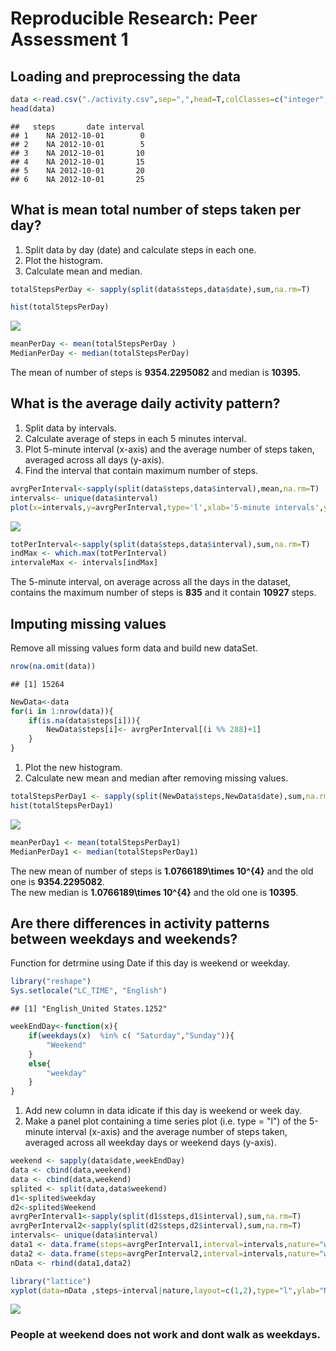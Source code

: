 # Reproducible Research: Peer Assessment 1


## Loading and preprocessing the data


```r
data <-read.csv("./activity.csv",sep=",",head=T,colClasses=c("integer","Date","integer"))
head(data)
```

```
##   steps       date interval
## 1    NA 2012-10-01        0
## 2    NA 2012-10-01        5
## 3    NA 2012-10-01       10
## 4    NA 2012-10-01       15
## 5    NA 2012-10-01       20
## 6    NA 2012-10-01       25
```


## What is mean total number of steps taken per day?

1. Split data by day (date) and calculate steps in each one.
2. Plot the histogram.
3. Calculate mean and median.


```r
totalStepsPerDay <- sapply(split(data$steps,data$date),sum,na.rm=T)

hist(totalStepsPerDay)
```

![](PA1_template_files/figure-html/unnamed-chunk-2-1.png) 

```r
meanPerDay <- mean(totalStepsPerDay )
MedianPerDay <- median(totalStepsPerDay)
```

The mean of number of steps is **9354.2295082** and median is **10395.**  

## What is the average daily activity pattern?

1. Split data by intervals.
2. Calculate average of steps in each 5 minutes interval.
3. Plot 5-minute interval (x-axis) and the average number of steps taken, averaged across all days (y-axis).
4. Find the interval that contain maximum number of steps. 


```r
avrgPerInterval<-sapply(split(data$steps,data$interval),mean,na.rm=T)
intervals<- unique(data$interval)
plot(x=intervals,y=avrgPerInterval,type='l',xlab='5-minute intervals',ylab='average number of step')
```

![](PA1_template_files/figure-html/unnamed-chunk-3-1.png) 

```r
totPerInterval<-sapply(split(data$steps,data$interval),sum,na.rm=T)
indMax <- which.max(totPerInterval)
intervaleMax <- intervals[indMax]
```

The 5-minute interval, on average across all the days in the dataset, contains the maximum number of steps is **835** and it contain **10927** steps. 
## Imputing missing values

Remove all missing values form data and build new dataSet.


```r
nrow(na.omit(data))
```

```
## [1] 15264
```

```r
NewData<-data
for(i in 1:nrow(data)){
    if(is.na(data$steps[i])){
        NewData$steps[i]<- avrgPerInterval[(i %% 288)+1]
    }
}
```

1. Plot the new histogram.
2. Calculate new mean and median after removing missing values.


```r
totalStepsPerDay1 <- sapply(split(NewData$steps,NewData$date),sum,na.rm=T)
hist(totalStepsPerDay1)
```

![](PA1_template_files/figure-html/unnamed-chunk-5-1.png) 

```r
meanPerDay1 <- mean(totalStepsPerDay1)
MedianPerDay1 <- median(totalStepsPerDay1)
```

The new mean of number of steps is **1.0766189\times 10^{4}** and the old one is **9354.2295082**.  
The new median is **1.0766189\times 10^{4}** and the old one is **10395**.  

## Are there differences in activity patterns between weekdays and weekends?

Function for detrmine using Date if this day is weekend or weekday.


```r
library("reshape")
Sys.setlocale("LC_TIME", "English")
```

```
## [1] "English_United States.1252"
```

```r
weekEndDay<-function(x){
    if(weekdays(x)  %in% c( "Saturday","Sunday")){
        "Weekend"
    }
    else{
        "weekday"
    }      
}
```

1. Add new column in data idicate if this day is weekend or week day.
2. Make a panel plot containing a time series plot (i.e. type = "l") of the 5-minute interval       (x-axis) and the average number of steps taken, averaged across all weekday days or weekend days (y-axis). 


```r
weekend <- sapply(data$date,weekEndDay)
data <- cbind(data,weekend)
data <- cbind(data,weekend)
splited <- split(data,data$weekend)
d1<-splited$weekday
d2<-splited$Weekend
avrgPerInterval1<-sapply(split(d1$steps,d1$interval),sum,na.rm=T)
avrgPerInterval2<-sapply(split(d2$steps,d2$interval),sum,na.rm=T)
intervals<- unique(data$interval)
data1 <- data.frame(steps=avrgPerInterval1,interval=intervals,nature="weekday")
data2 <- data.frame(steps=avrgPerInterval2,interval=intervals,nature="weekend")
nData <- rbind(data1,data2)
```

    

```r
library("lattice")
xyplot(data=nData ,steps~interval|nature,layout=c(1,2),type="l",ylab="Number of steps",lwd=2)
```

![](PA1_template_files/figure-html/unnamed-chunk-8-1.png) 

### People at weekend does not work and dont walk as weekdays.
